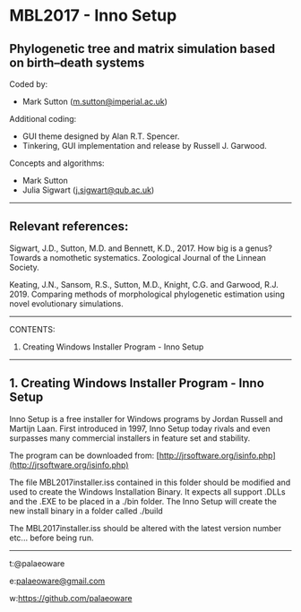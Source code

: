 # MBL2017 - Inno Setup
## Phylogenetic tree and matrix simulation based on birth–death systems

Coded by:
 - Mark Sutton (m.sutton@imperial.ac.uk)

Additional coding:
 - GUI theme designed by Alan R.T. Spencer.
 - Tinkering, GUI implementation and release by Russell J. Garwood.

Concepts and algorithms:
- Mark Sutton
- Julia Sigwart (j.sigwart@qub.ac.uk)

______

## Relevant references:
Sigwart, J.D., Sutton, M.D. and Bennett, K.D., 2017. How big is a genus? Towards a nomothetic systematics. Zoological Journal of the Linnean Society.

Keating, J.N., Sansom, R.S., Sutton, M.D., Knight, C.G. and Garwood, R.J. 2019. Comparing methods of morphological phylogenetic estimation using novel evolutionary simulations. 
_____


CONTENTS:

1. Creating Windows Installer Program - Inno Setup

_____

## 1. Creating Windows Installer Program - Inno Setup

Inno Setup is a free installer for Windows programs by Jordan Russell and Martijn Laan. First introduced in 1997, Inno Setup today rivals and even surpasses many commercial installers in feature set and stability.

The program can be downloaded from: [http://jrsoftware.org/isinfo.php](http://jrsoftware.org/isinfo.php)

The file MBL2017installer.iss contained in this folder should be modified and used to create the Windows Installation Binary. It expects all support .DLLs and the .EXE to be placed in a ./bin folder. The Inno Setup will create the new install binary in a folder called ./build

The MBL2017installer.iss should be altered with the latest version number etc... before being run.

_____


t:@palaeoware

e:palaeoware@gmail.com

w:https://github.com/palaeoware
